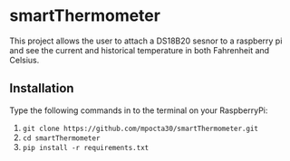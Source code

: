 # smartThermometer
This project allows the user to attach a DS18B20 sesnor to a raspberry pi and see the current and historical temperature in both Fahrenheit and Celsius.

## Installation
Type the following commands in to the terminal on your RaspberryPi:
1. `git clone https://github.com/mpocta30/smartThermometer.git`
2. `cd smartThermometer`
3. `pip install -r requirements.txt`
